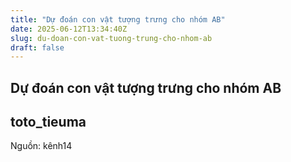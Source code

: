 ```yaml
---
title: "Dự đoán con vật tượng trưng cho nhóm AB"
date: 2025-06-12T13:34:40Z
slug: du-doan-con-vat-tuong-trung-cho-nhom-ab
draft: false
---
```


## Dự đoán con vật tượng trưng cho nhóm AB

## toto_tieuma

Nguồn: kênh14